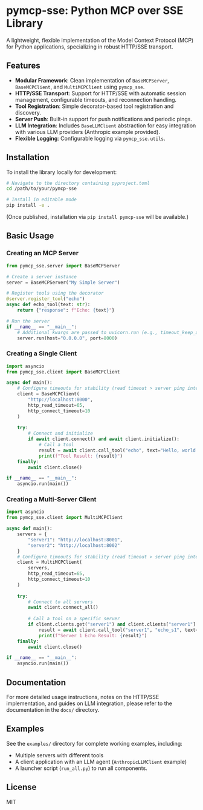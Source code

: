 # pymcp-sse: Python MCP over SSE Library

A lightweight, flexible implementation of the Model Context Protocol (MCP) for Python applications, specializing in robust HTTP/SSE transport.

## Features

- **Modular Framework**: Clean implementation of `BaseMCPServer`, `BaseMCPClient`, and `MultiMCPClient` using `pymcp_sse`.
- **HTTP/SSE Transport**: Support for HTTP/SSE with automatic session management, configurable timeouts, and reconnection handling.
- **Tool Registration**: Simple decorator-based tool registration and discovery.
- **Server Push**: Built-in support for push notifications and periodic pings.
- **LLM Integration**: Includes `BaseLLMClient` abstraction for easy integration with various LLM providers (Anthropic example provided).
- **Flexible Logging**: Configurable logging via `pymcp_sse.utils`.

## Installation

To install the library locally for development:

```bash
# Navigate to the directory containing pyproject.toml
cd /path/to/your/pymcp-sse

# Install in editable mode
pip install -e .
```

(Once published, installation via `pip install pymcp-sse` will be available.)

## Basic Usage

### Creating an MCP Server

```python
from pymcp_sse.server import BaseMCPServer

# Create a server instance
server = BaseMCPServer("My Simple Server")

# Register tools using the decorator
@server.register_tool("echo")
async def echo_tool(text: str):
    return {"response": f"Echo: {text}"}

# Run the server
if __name__ == "__main__":
    # Additional kwargs are passed to uvicorn.run (e.g., timeout_keep_alive=65)
    server.run(host="0.0.0.0", port=8000)
```

### Creating a Single Client

```python
import asyncio
from pymcp_sse.client import BaseMCPClient

async def main():
    # Configure timeouts for stability (read timeout > server ping interval)
    client = BaseMCPClient(
        "http://localhost:8000",
        http_read_timeout=65, 
        http_connect_timeout=10
    )
    
    try:
        # Connect and initialize
        if await client.connect() and await client.initialize():
            # Call a tool
            result = await client.call_tool("echo", text="Hello, world!")
            print(f"Tool Result: {result}")
    finally:
        await client.close()

if __name__ == "__main__":
    asyncio.run(main())
```

### Creating a Multi-Server Client

```python
import asyncio
from pymcp_sse.client import MultiMCPClient

async def main():
    servers = {
        "server1": "http://localhost:8001",
        "server2": "http://localhost:8002"
    }
    # Configure timeouts for stability (read timeout > server ping interval)
    client = MultiMCPClient(
        servers,
        http_read_timeout=65,
        http_connect_timeout=10
    )
    
    try:
        # Connect to all servers
        await client.connect_all()
        
        # Call a tool on a specific server
        if client.clients.get("server1") and client.clients["server1"].initialized:
            result = await client.call_tool("server1", "echo_s1", text="Hello from MultiClient!")
            print(f"Server 1 Echo Result: {result}")
    finally:
        await client.close()

if __name__ == "__main__":
    asyncio.run(main())
```

## Documentation

For more detailed usage instructions, notes on the HTTP/SSE implementation, and guides on LLM integration, please refer to the documentation in the `docs/` directory.

## Examples

See the `examples/` directory for complete working examples, including:
- Multiple servers with different tools
- A client application with an LLM agent (`AnthropicLLMClient` example)
- A launcher script (`run_all.py`) to run all components.

## License

MIT
